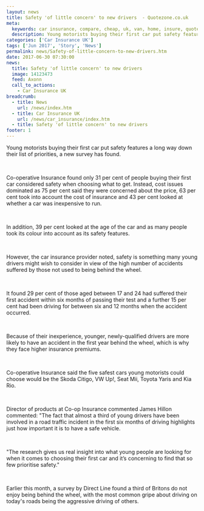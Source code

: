 ```yaml
---
layout: news
title: Safety 'of little concern' to new drivers  - Quotezone.co.uk
meta:
  keywords: car insurance, compare, cheap, uk, van, home, insure, quotes, online, comparison, bike, loans, life
  description: Young motorists buying their first car put safety features a long way down their list of priorities, a new survey has found
categories: ['Car Insurance UK']
tags: ['Jun 2017', 'Story', 'News']
permalink: news/Safety-of-little-concern-to-new-drivers.htm
date: 2017-06-30 07:30:00
news:
  title: Safety 'of little concern' to new drivers 
  image: 14123473
  feed: Axonn
  call_to_actions:
    - Car Insurance UK
breadcrumb:
  - title: News
    url: /news/index.htm
  - title: Car Insurance UK
    url: /news/car_insurance/index.htm
  - title: Safety 'of little concern' to new drivers 
footer: 1
---
```


Young motorists buying their first car put safety features a long way down their list of priorities, a new survey has found.&nbsp;

&nbsp;

Co-operative Insurance found only 31 per cent of people buying their first car considered safety when choosing what to get. Instead, cost issues dominated as 75 per cent said they were concerned about the price, 63 per cent took into account the cost of insurance and 43 per cent looked at whether a car was inexpensive to run.&nbsp;

&nbsp;

In addition, 39 per cent looked at the age of the car and as many people took its colour into account as its safety features.

&nbsp;

However, the car insurance provider noted, safety is something many young drivers might wish to consider in view of the high number of accidents suffered by those not used to being behind the wheel.

&nbsp;

It found 29 per cent of those aged between 17 and 24 had suffered their first accident within six months of passing their test and a further 15 per cent had been driving for between six and 12 months when the accident occurred.&nbsp;

&nbsp;

Because of their inexperience, younger, newly-qualified drivers are more likely to have an accident in the first year behind the wheel, which is why they face higher insurance premiums.&nbsp;

&nbsp;

Co-operative Insurance said the five safest cars young motorists could choose would be the Skoda Citigo, VW Up!, Seat Mii, Toyota Yaris and Kia Rio.

&nbsp;

Director of products at Co-op Insurance commented James Hillon commented: &quot;The fact that almost a third of young drivers have been involved in a road traffic incident in the first six months of driving highlights just how important it is to have a safe vehicle.

&nbsp;

&quot;The research gives us real insight into what young people are looking for when it comes to choosing their first car and it&rsquo;s concerning to find that so few prioritise safety.&quot;

&nbsp;

Earlier this month, a survey by Direct Line found a third of Britons do not enjoy being behind the wheel, with the most common gripe about driving on today&#39;s roads being the aggressive driving of others.&nbsp;
